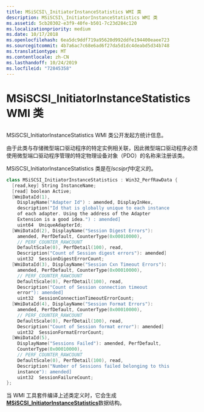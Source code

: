 ```yaml
---
title: MSiSCSI\_InitiatorInstanceStatistics WMI 类
description: MSiSCSI\_InitiatorInstanceStatistics WMI 类
ms.assetid: 5cb20302-e3f9-40fe-b501-7c23d284c120
ms.localizationpriority: medium
ms.date: 10/17/2018
ms.openlocfilehash: 6ea5dc9ddf719a95620d992ddfe194400eaee723
ms.sourcegitcommit: 4b7a6ac7c68e6ad6f27da5d1dc4deabd5d34b748
ms.translationtype: MT
ms.contentlocale: zh-CN
ms.lasthandoff: 10/24/2019
ms.locfileid: "72845358"
---
```

# <a name="msiscsi_initiatorinstancestatistics-wmi-class"></a>MSiSCSI\_InitiatorInstanceStatistics WMI 类


## <span id="ddk_msiscsi_initiatorinstancestatistics_wmi_class_kr"></span><span id="DDK_MSISCSI_INITIATORINSTANCESTATISTICS_WMI_CLASS_KR"></span>


MSiSCSI\_InitiatorInstanceStatistics WMI 类公开发起方统计信息。

由于此类与存储微型端口驱动程序的特定实例相关联，因此微型端口驱动程序必须使用微型端口驱动程序管理的特定物理设备对象（PDO）的名称来注册该类。

MSiSCSI\_InitiatorInstanceStatistics 类是在*Iscsiprf*中定义的。

```cpp
class MSiSCSI_InitiatorInstanceStatistics : Win32_PerfRawData {
  [read,key] String InstanceName;
  [read] boolean Active;
  [WmiDataId(1),
    DisplayName("Adapter Id") : amended, DisplayInHex,
    description("Id that is globally unique to each instance 
    of each adapter. Using the address of the Adapter 
    Extension is a good idea.") : amended]
    uint64  UniqueAdapterId;
  [WmiDataId(2), DisplayName("Session Digest Errors"): 
    amended, PerfDefault, CounterType(0x00010000),
    // PERF_COUNTER_RAWCOUNT
    DefaultScale(0), PerfDetail(100), read,
    Description("Count of Session digest errors"): amended]
    uint32  SessionDigestErrorCount;
  [WmiDataId(3), DisplayName("Session Cxn Timeout Errors"): 
    amended, PerfDefault, CounterType(0x00010000),
    // PERF_COUNTER_RAWCOUNT
    DefaultScale(0), PerfDetail(100), read,
    Description("Count of Session connection timeout
    error"): amended] 
    uint32  SessionConnectionTimeoutErrorCount;
  [WmiDataId(4), DisplayName("Session Format Errors"): 
    amended, PerfDefault, CounterType(0x00010000),
    // PERF_COUNTER_RAWCOUNT
    DefaultScale(0), PerfDetail(100), read,
    Description("Count of Session format error"): amended]
    uint32  SessionFormatErrorCount;
  [WmiDataId(5),
    DisplayName("Sessions Failed"): amended, PerfDefault,
    CounterType(0x00010000),
    // PERF_COUNTER_RAWCOUNT
    DefaultScale(0), PerfDetail(100), read,
    Description("Number of Sessions failed belonging to this 
    instance"): amended] 
    uint32  SessionFailureCount;
};
```

当 WMI 工具套件编译上述类定义时，它会生成[**MSiSCSI\_InitiatorInstanceStatistics**](https://docs.microsoft.com/windows-hardware/drivers/ddi/iscsiprf/ns-iscsiprf-_msiscsi_initiatorinstancestatistics)数据结构。

 

 





